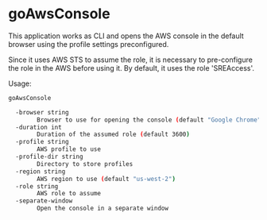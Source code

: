 # goAwsConsole

This application works as CLI and opens the AWS console in the default browser using the profile settings preconfigured.

Since it uses AWS STS to assume the role, it is necessary to pre-configure the role in the AWS before using it. By default, it uses the role 'SREAccess'. 


Usage:
```bash
goAwsConsole

  -browser string
        Browser to use for opening the console (default "Google Chrome")
  -duration int
        Duration of the assumed role (default 3600)
  -profile string
        AWS profile to use
  -profile-dir string
        Directory to store profiles
  -region string
        AWS region to use (default "us-west-2")
  -role string
        AWS role to assume
  -separate-window
        Open the console in a separate window
```
